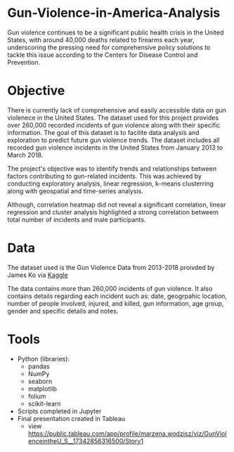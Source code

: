 # Gun-Violence-in-America-Analysis
Gun violence continues to be a significant public health crisis in the United States, with around 40,000 deaths related to firearms each year, underscoring the pressing need for comprehensive policy solutions to tackle this issue according to the Centers for Disease Control and Prevention.

# Objective
There is currently lack of comprehensive and easily accessible data on gun violenece in the United States. The dataset used for this project provides over 260,000 recorded incidents of gun violence along with their specific information. The goal of this dataset is to facilite data analysis and exploration to predict future gun violence trends. The dataset includes all recorded gun violence incidents in the United States from January 2013 to March 2018.

The project's objective was to identify trends and relationships between factors contributing to gun-related incidents. This was achieved by conducting exploratory analysis, linear regression, k-means clusterring along with geospatial and time-series analysis.

Although, correlation heatmap did not reveal a significant correlation, linear regression and cluster analysis highlighted a strong correlation betweem total number of incidents and male participants. 

# Data
The dataset used is the Gun Violence Data from 2013-2018 proivded by James Ko via [Kaggle](https://www.kaggle.com/datasets/jameslko/gun-violence-data/data)

The data contains more than 260,000 incidents of gun violence. It also contains details regarding each incident such as: date, geogrpahic location, number of people involved, injured, and killed, gun information, age group, gender and specific details and notes. 

# Tools
- Python (libraries):
  - pandas
  - NumPy
  - seaborn
  - matplotlib
  - folium
  - scikit-learn
- Scripts completed in Jupyter
- Final presentation created in Tableau
  - view https://public.tableau.com/app/profile/marzena.wodzisz/viz/GunViolenceintheU_S__17342856316500/Story1
